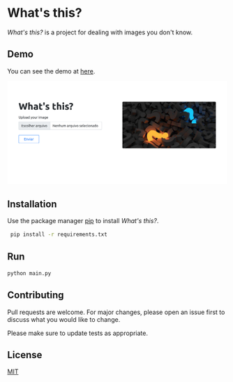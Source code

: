 # What's this?

*What's this?* is a project for dealing with images you don't know.

## Demo

You can see the demo at [here](https://aqueous-island-14478.herokuapp.com/).

<img src="image.png" alt="exemplo imagem">

## Installation

Use the package manager [pip](https://pip.pypa.io/en/stable/) to install *What's this?*.

```bash
 pip install -r requirements.txt
```

## Run

```bash
python main.py
```

## Contributing
Pull requests are welcome. For major changes, please open an issue first to discuss what you would like to change.

Please make sure to update tests as appropriate.

## License
[MIT](https://choosealicense.com/licenses/mit/)